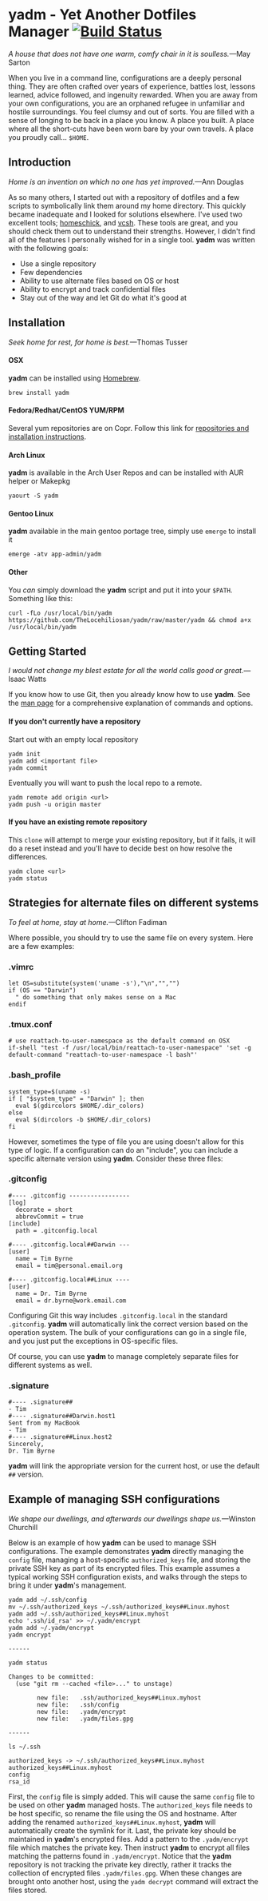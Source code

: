 # yadm - Yet Another Dotfiles Manager [![Build Status](https://travis-ci.org/TheLocehiliosan/yadm.svg?branch=master)](https://travis-ci.org/TheLocehiliosan/yadm)
_A house that does not have one warm, comfy chair in it is soulless._—May Sarton

When you live in a command line, configurations are a deeply personal thing. They are often crafted over years of experience, battles lost, lessons learned, advice followed, and ingenuity rewarded. When you are away from your own configurations, you are an orphaned refugee in unfamiliar and hostile surroundings. You feel clumsy and out of sorts. You are filled with a sense of longing to be back in a place you know. A place you built. A place where all the short-cuts have been worn bare by your own travels. A place you proudly call... `$HOME`.

## Introduction
_Home is an invention on which no one has yet improved._—Ann Douglas

As so many others, I started out with a repository of dotfiles and a few scripts to symbolically link them around my home directory. This quickly became inadequate and I looked for solutions elsewhere. I've used two excellent tools; [homeschick](https://github.com/andsens/homeshick), and [vcsh](https://github.com/RichiH/vcsh). These tools are great, and you should check them out to understand their strengths. However, I didn't find all of the features I personally wished for in a single tool. **yadm** was written with the following goals:

  - Use a single repository
  - Few dependencies
  - Ability to use alternate files based on OS or host
  - Ability to encrypt and track confidential files
  - Stay out of the way and let Git do what it's good at

## Installation
_Seek home for rest, for home is best._—Thomas Tusser

#### OSX

**yadm** can be installed using [Homebrew](https://github.com/Homebrew/homebrew).

    brew install yadm

#### Fedora/Redhat/CentOS YUM/RPM

Several yum repositories are on Copr. Follow this link for [repositories and installation instructions](https://copr.fedorainfracloud.org/coprs/thelocehiliosan/yadm/).

#### Arch Linux

**yadm** is available in the Arch User Repos and can be installed with AUR helper or Makepkg

    yaourt -S yadm

#### Gentoo Linux

**yadm** available in the main gentoo portage tree, simply use `emerge` to
install it

    emerge -atv app-admin/yadm

#### Other

You *can* simply download the **yadm** script and put it into your `$PATH`. Something like this:

    curl -fLo /usr/local/bin/yadm https://github.com/TheLocehiliosan/yadm/raw/master/yadm && chmod a+x /usr/local/bin/yadm

## Getting Started
_I would not change my blest estate for all the world calls good or great._—Isaac Watts

If you know how to use Git, then you already know how to use **yadm**.
See the [man page](yadm.md) for a comprehensive explanation of commands and options.


#### If you don't currently have a repository
Start out with an empty local repository

    yadm init
    yadm add <important file>
    yadm commit

Eventually you will want to push the local repo to a remote.

    yadm remote add origin <url>
    yadm push -u origin master

#### If you have an existing remote repository
This `clone` will attempt to merge your existing repository, but if it fails, it will do a reset instead and you'll have to decide best on how resolve the differences.


    yadm clone <url>
    yadm status

## Strategies for alternate files on different systems
_To feel at home, stay at home._—Clifton Fadiman

Where possible, you should try to use the same file on every system. Here are a few examples:

### .vimrc

    let OS=substitute(system('uname -s'),"\n","","")
    if (OS == "Darwin")
      " do something that only makes sense on a Mac
    endif

### .tmux.conf

    # use reattach-to-user-namespace as the default command on OSX
    if-shell "test -f /usr/local/bin/reattach-to-user-namespace" 'set -g default-command "reattach-to-user-namespace -l bash"'

### .bash_profile

    system_type=$(uname -s)
    if [ "$system_type" = "Darwin" ]; then
      eval $(gdircolors $HOME/.dir_colors)
    else
      eval $(dircolors -b $HOME/.dir_colors)
    fi

However, sometimes the type of file you are using doesn't allow for this type of logic. If a configuration can do an "include", you can include a specific alternate version using **yadm**. Consider these three files:

### .gitconfig

    #---- .gitconfig -----------------
    [log]
      decorate = short
      abbrevCommit = true
    [include]
      path = .gitconfig.local

    #---- .gitconfig.local##Darwin ---
    [user]
      name = Tim Byrne
      email = tim@personal.email.org

    #---- .gitconfig.local##Linux ----
    [user]
      name = Dr. Tim Byrne
      email = dr.byrne@work.email.com

Configuring Git this way includes `.gitconfig.local` in the standard `.gitconfig`. **yadm** will automatically link the correct version based on the operation system. The bulk of your configurations can go in a single file, and you just put the exceptions in OS-specific files.

Of course, you can use **yadm** to manage completely separate files for different systems as well.

### .signature

    #---- .signature##
    - Tim
    #---- .signature##Darwin.host1
    Sent from my MacBook
    - Tim
    #---- .signature##Linux.host2
    Sincerely,
    Dr. Tim Byrne

**yadm** will link the appropriate version for the current host, or use the default `##` version.

## Example of managing SSH configurations
_We shape our dwellings, and afterwards our dwellings shape us._—Winston Churchill

Below is an example of how **yadm** can be used to manage SSH configurations. The example demonstrates **yadm** directly managing the `config` file, managing a host-specific `authorized_keys` file, and storing the private SSH key as part of its encrypted files. This example assumes a typical working SSH configuration exists, and walks through the steps to bring it under **yadm**'s management.

    yadm add ~/.ssh/config
    mv ~/.ssh/authorized_keys ~/.ssh/authorized_keys##Linux.myhost
    yadm add ~/.ssh/authorized_keys##Linux.myhost
    echo '.ssh/id_rsa' >> ~/.yadm/encrypt
    yadm add ~/.yadm/encrypt
    yadm encrypt

    ------

    yadm status

    Changes to be committed:
      (use "git rm --cached <file>..." to unstage)

            new file:   .ssh/authorized_keys##Linux.myhost
            new file:   .ssh/config
            new file:   .yadm/encrypt
            new file:   .yadm/files.gpg

    ------

    ls ~/.ssh

    authorized_keys -> ~/.ssh/authorized_keys##Linux.myhost
    authorized_keys##Linux.myhost
    config
    rsa_id


First, the `config` file is simply added. This will cause the same `config` file to be used on other **yadm** managed hosts. The `authorized_keys` file needs to be host specific, so rename the file using the OS and hostname. After adding the renamed `authorized_keys##Linux.myhost`, **yadm** will automatically create the symlink for it. Last, the private key should be maintained in **yadm**'s encrypted files. Add a pattern to the `.yadm/encrypt` file which matches the private key. Then instruct **yadm** to encrypt all files matching the patterns found in `.yadm/encrypt`. Notice that the **yadm** repository is not tracking the private key directly, rather it tracks the collection of encrypted files `.yadm/files.gpg`. When these changes are brought onto another host, using the `yadm decrypt` command will extract the files stored.

<!-- vim: set spell lbr : -->
